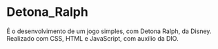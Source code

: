# Detona_Ralph
É o desenvolvimento de um jogo simples, com Detona Ralph, da Disney. Realizado com CSS, HTML e JavaScript, com auxilio da DIO.
